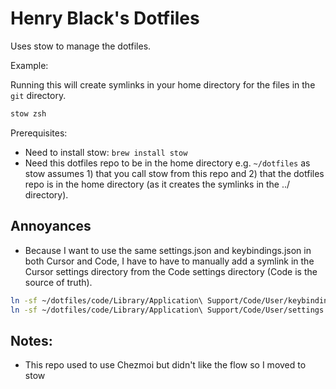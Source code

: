 # Henry Black's Dotfiles

Uses stow to manage the dotfiles.

Example:

Running this will create symlinks in your home directory for the files in the `git` directory.

```bash
stow zsh
```

Prerequisites:

- Need to install stow: `brew install stow`
- Need this dotfiles repo to be in the home directory e.g. `~/dotfiles` as stow assumes 1) that you call stow from this repo and 2) that the dotfiles repo is in the home directory (as it creates the symlinks in the ../ directory).

## Annoyances

- Because I want to use the same settings.json and keybindings.json in both Cursor and Code, I have to have to manually add a symlink in the Cursor settings directory from the Code settings directory (Code is the source of truth).

```bash
ln -sf ~/dotfiles/code/Library/Application\ Support/Code/User/keybindings.json ~/dotfiles/cursor/Library/Application\ Support/Cursor/User/keybindings.json
ln -sf ~/dotfiles/code/Library/Application\ Support/Code/User/settings.json ~/dotfiles/cursor/Library/Application\ Support/Cursor/User/settings.json
```

## Notes:

- This repo used to use Chezmoi but didn't like the flow so I moved to stow
